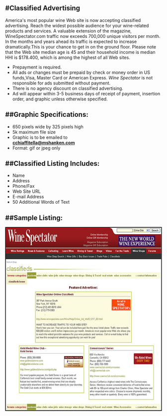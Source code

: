
#Classified Advertising
---

America's most popular wine Web site is now accepting classified advertising. Reach the widest possible audience for your wine&#45;related products and services. 
A valuable extension of the magazine, WineSpectator.com traffic now exceeds 700,000 unique visitors per month. In the months and years ahead its traffic is expected 
to increase dramatically.This is your chance to get in on the ground floor. Please note that the Web site median age is 45 and their household income is 
median HHI is $178.400, which is among the highest of all Web sites.

- Prepayment is required.
- All ads or changes must be prepaid by check or money order in US funds,Visa, Master Card or American Express. <i>Wine Spectator</i> is not responsible for ads submitted without payment.
- There is no agency discount on classified advertising.
- Ad will appear within 3-5 business days of receipt of payment, insertion order, and graphic unless otherwise specified.


##Graphic Specifications:
---

- 650 pixels wide by 325 pixels high
- 5k maximum file size
- Graphic is to be emailed to<br /><a href="mailto:cchiaffitella@mshanken.com"><b>cchiaffitella@mshanken.com</b></a>
- Format: gif or jpeg only

##Classified Listing Includes:
---
 
- Name
- Address
- Phone/Fax
- Web Site URL
- E-mail Address
- 50 Additional Words of Text

##Sample Listing:
---

<!--right side body-->
<div class="oneColumnContent ws">
	<p><img src="/images/ws/ws-classified-img.jpg" width="587" height="589"></p>
</div>
